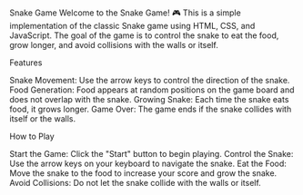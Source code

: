 Snake Game
Welcome to the Snake Game! 🎮 This is a simple implementation of the classic Snake game using HTML, CSS, and JavaScript. The goal of the game is to control the snake to eat the food, grow longer, and avoid collisions with the walls or itself.

Features

Snake Movement: Use the arrow keys to control the direction of the snake.
Food Generation: Food appears at random positions on the game board and does not overlap with the snake.
Growing Snake: Each time the snake eats food, it grows longer.
Game Over: The game ends if the snake collides with itself or the walls.

How to Play

Start the Game: Click the "Start" button to begin playing.
Control the Snake: Use the arrow keys on your keyboard to navigate the snake.
Eat the Food: Move the snake to the food to increase your score and grow the snake.
Avoid Collisions: Do not let the snake collide with the walls or itself.
